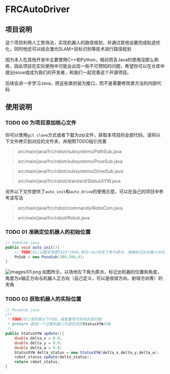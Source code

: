 # FRCAutoDriver

## 项目说明

这个项目利用人工势场法，实现机器人的路径规划，并通过其他设置完成轨迹优化，同时他还可以结合激光SLAM+目标识别等技术进行路径规划

因为本人在其他开发中主要使用C++和Python，相对而言Java的使用没那么熟练，因此项目在实际使用中可能会出现一些不可预知的问题，希望你可以在仓库中提出issue或成为我们的开发者，和我们一起完善这个开源项目。

后续会进一步学习Java，把这些类封装为接口，而不是需要修改类方法的内部代码

## 使用说明

### TODO 00 为项目添加核心文件

你可以使用`git clone`方式或者下载为zip文件，获取本项目的全部代码，请将以下文件拷贝到对应的文件夹，并按照TODO指引完善
> src/main/java/frc/robot/subsystems/PathSub.java

> src/main/java/frc/robot/subsystems/PoseSub.java

> src/main/java/frc/robot/subsystems/DriveSub.java

> src/main/java/frc/robot/standard/StatusXYW.java

另外以下文件提供了`auto_init`和`auto_drive`的使用示意，可以在自己的项目中参考该写法
> src/main/java/frc/robot/commands/RoboCom.java

> src/main/java/frc/robot/Robot.java

### TODO 01 准确定位机器人的初始位置
```java
// RoboCom.java
public void auto_init(){
    // TODO[01]以整张地图(823*1646,单位:cm)的左下角为原点，准确标记出机器人的位置和角度
    PoSub = new PoseSub(300,500,0);
}
```
![images/01.png](https://user-images.githubusercontent.com/87751816/188202864-eeb3a2c2-9f09-4ffc-ae1d-2a5fd030769c.png)
如图所示，以场地左下角为原点，标记出机器的位置和角度，角度为x轴正方向与机器人正方向（自己定义，可以是收球方向、射球方向等）的夹角

### TODO 02 获取机器人的实际位置
```java
// PoseSub.java
/**
 * TODO[02]请完善以下代码，或者重写代码块实现功能
 * @return 返回一个记载机器人位姿状态的StatusXYW对象
 */
public StatusXYW update(){
    double delta_x = 0.0;
    double delta_y = 0.0;
    double delta_w = 0.0;
    StatusXYW delta_status = new StatusXYW(delta_x,delta_y,delta_w);
    robot_status.update(delta_status);
    return robot_status;
}
```